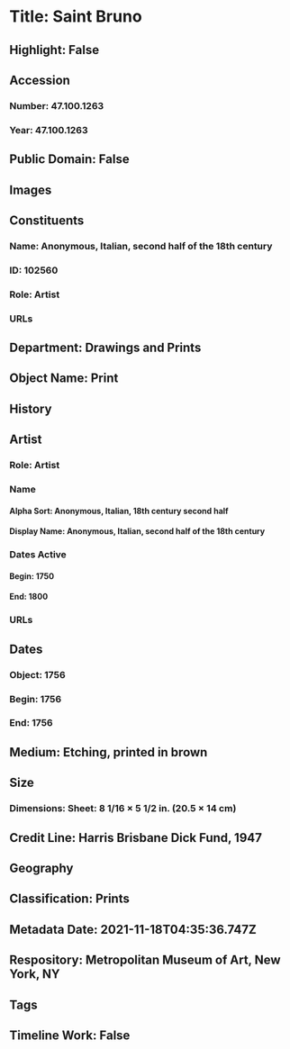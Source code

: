 # Title: Saint Bruno
## Highlight: False
## Accession
### Number: 47.100.1263
### Year: 47.100.1263
## Public Domain: False
## Images
## Constituents
### Name: Anonymous, Italian, second half of the 18th century
### ID: 102560
### Role: Artist
### URLs
## Department: Drawings and Prints
## Object Name: Print
## History
## Artist
### Role: Artist
### Name
#### Alpha Sort: Anonymous, Italian, 18th century second half
#### Display Name: Anonymous, Italian, second half of the 18th century
### Dates Active
#### Begin: 1750
#### End: 1800
### URLs
## Dates
### Object: 1756
### Begin: 1756
### End: 1756
## Medium: Etching, printed in brown
## Size
### Dimensions: Sheet: 8 1/16 × 5 1/2 in. (20.5 × 14 cm)
## Credit Line: Harris Brisbane Dick Fund, 1947
## Geography
## Classification: Prints
## Metadata Date: 2021-11-18T04:35:36.747Z
## Respository: Metropolitan Museum of Art, New York, NY
## Tags
## Timeline Work: False